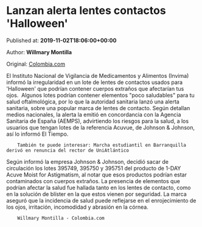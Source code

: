 
# Lanzan alerta lentes contactos 'Halloween'

Published at: **2019-11-02T18:06:00+00:00**

Author: **Willmary Montilla**

Original: [Colombia.com](https://www.colombia.com/actualidad/noticias/lanzan-alerta-lentes-contactos-halloween-246338)

El Instituto Nacional de Vigilancia de Medicamentos y Alimentos (Invima) informó la irregularidad en un lote de lentes de contactos usados para 'Halloween' que podrían contener cuerpos extraños que afectarían tus ojos. 
Algunos lotes podrían contener elementos "poco saludables" para tu salud oftalmológica, por lo que la autoridad sanitaria lanzó una alerta sanitaria, sobre una popular marca de lentes de contacto.
Según detallan medios nacionales, la alerta la emitió en concordancia con la Agencia Sanitaria de España (AEMPS), advirtiendo los riesgos para la salud, a los usuarios que tengan lotes de la referencia Acuvue, de Johnson & Johnson, así lo informó El Tiempo.

        También te puede interesar: Marcha estudiantil en Barranquilla derivó en renuncia del rector de UniAtlántico
      
Según informó la empresa Johnson & Johnson, decidió sacar de circulación los lotes 395749, 395750 y 395751 del producto de 1-DAY Acuve Moist for Astigmatism, al notar que esos productos podrían estar contaminados con cuerpos extraños.
La presencia de elementos que podrían afectar la salud fue hallada tanto en los lentes de contacto, como en la solución de blíster en la que estos vienen por seguridad.
La marca aseguró que la incidencia de salud puede reflejarse en el enrojecimiento de los ojos, irritación, incomodidad y abrasión en la córnea. 

        Willmary Montilla - Colombia.com
      
